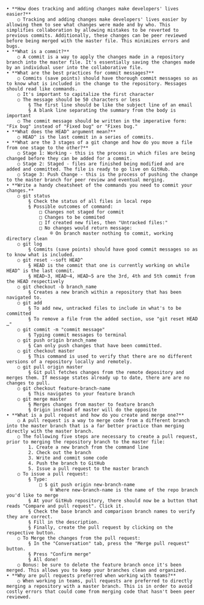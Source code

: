 	• **How does tracking and adding changes make developers' lives easier?**
		○ Tracking and adding changes make developers' lives easier by allowing them to see what changes were made and by who. This simplifies collaboration by allowing mistakes to be reverted to previous commits. Additionally, these changes can be peer reviewed before being merged with the master file. This minimizes errors and bugs.
	• **What is a commit?**
		○ A commit is a way to apply the changes made in a repository branch into the master file. It's essentially saving the changes made by an individual user into the collaborative file.
	• **What are the best practices for commit messages?**
		○ Commits (save points) should have thorough commit messages so as to know what is included in the change to the repository. Messages should read like commands.
		○ It's important to capitalize the first character
		○ The message should be 50 characters or less
			§ The first line should be like the subject line of an email
			§ A blank line separating the summary from the body is important
		○ The commit message should be written in the imperative form: "Fix bug" instead of "Fixed bug" or "Fixes bug."
	• **What does the HEAD^ argument mean?**
		○ HEAD^ is the last commit in a series of commits.
	• **What are the 3 stages of a git change and how do you move a file from one stage to the other?**
		○ Stage 1: Working - this is the process in which files are being changed before they can be added for a commit.
		○ Stage 2: Staged - files are finished being modified and are added and committed. The file is ready to go live on GitHub.
		○ Stage 3: Push Change - this is the process of pushing the change to the master branch for peer review and eventual merging.
	• **Write a handy cheatsheet of the commands you need to commit your changes.**
		○ git status
			§ Check the status of all files in local repo
			§ Possible outcomes of command:
				□ Changes not staged for commit
				□ Changes to be commited
				□ If created new files, then "Untracked files:"
				□ No changes would return message:
					® On branch master nothing to commit, working directory clean
		○ git log
			§ Commits (save points) should have good commit messages so as to know what is included.
		○ git reset --soft HEAD^
			§ HEAD is the commit that one is currently working on while HEAD^ is the last commit.
			§ HEAD~3, HEAD~4, HEAD~5 are the 3rd, 4th and 5th commit from the HEAD respectively
		○ git checkout -b branch_name
			§ Creates a new branch within a repository that has been navigated to.
		○ git add
			§ To add new, untracked files to include in what's to be committed
			§ To remove a file from the added section, use "git reset HEAD …"
		○ git commit -m "commit message"
			§ Typing commit messages to terminal
		○ git push origin branch_name
			§ Can only push changes that have been committed. 
		○ git checkout master
			§ This command is used to verify that there are no different versions of a repository locally and remotely.
		○ git pull origin master
			§ Git pull fetches changes from the remote depository and merges them. If message states already up to date, there are are no changes to pull.
		○ git checkout feature-branch-name
			§ This navigates to your feature branch
		○ git merge master
			§ Merges changes from master to feature branch
			§ Origin instead of master will do the opposite
	• **What is a pull request and how do you create and merge one?**
		○ A pull request is a way to merge code from a different branch into the master branch that is a far better practice than merging directly with the master branch.
		○ The following five steps are necessary to create a pull request, prior to merging the repository branch to the master file:
			1. Create a new branch from the command line
			2. Check out the branch
			3. Write and commit some code
			4. Push the branch to GitHub
			5. Issue a pull request to the master branch
		○ To issue a pull request:
			§ Type:
				□ $ git push origin new-branch-name
					® Where new-branch-name is the name of the repo branch you'd like to merge
			§ At your GitHub repository, there should now be a button that reads "Compare and pull request". Click it.
			§ Check the base branch and comparison branch names to verify they are correct.
			§ Fill in the description.
			§ Finally, create the pull request by clicking on the respective button.
		○ To Merge the changes from the pull request:
			§ In the "Conversation" tab, press the "Merge pull request" button.
			§ Press "Confirm merge"
			§ All done!
		○ Bonus: be sure to delete the feature branch once it's been merged. This allows you to keep your branches clean and organized.
	• **Why are pull requests preferred when working with teams?**
		○ When working in teams, pull requests are preferred to directly merging a repository with a master branch. This is in order to avoid costly errors that could come from merging code that hasn't been peer reviewed.